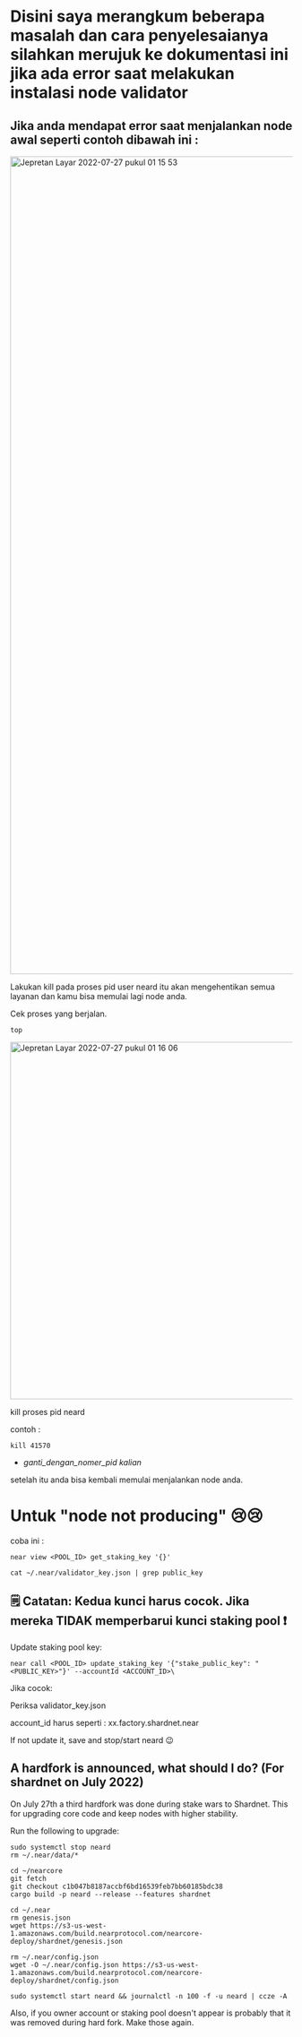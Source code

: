 # Disini saya merangkum beberapa masalah dan cara penyelesaianya silahkan merujuk ke dokumentasi ini jika ada error saat melakukan instalasi node validator

## Jika anda mendapat error saat menjalankan node awal seperti contoh dibawah ini :
<img width="1460" alt="Jepretan Layar 2022-07-27 pukul 01 15 53" src="https://user-images.githubusercontent.com/55140596/181187422-f3960ae7-ba3f-4296-af21-67f36179e63c.png">

Lakukan kill pada proses pid user neard itu akan mengehentikan semua layanan dan kamu bisa memulai lagi node anda.

Cek proses yang berjalan.
````
top
````

<img width="638" alt="Jepretan Layar 2022-07-27 pukul 01 16 06" src="https://user-images.githubusercontent.com/55140596/181187481-989e8f61-885d-44bf-a1f2-8f21e50f4d91.png">

kill proses pid neard

contoh :
````
kill 41570
````
* *ganti_dengan_nomer_pid kalian*

setelah itu anda bisa kembali memulai menjalankan node anda.


# Untuk "node not producing" 😢😢

coba ini  :
````
near view <POOL_ID> get_staking_key '{}'
````
````
cat ~/.near/validator_key.json | grep public_key
````

## 🗒️  ️ Catatan: Kedua kunci harus cocok. Jika mereka TIDAK memperbarui kunci staking pool ❗ 

Update staking pool key:
````
near call <POOL_ID> update_staking_key '{"stake_public_key": "<PUBLIC_KEY>"}' --accountId <ACCOUNT_ID>\
````

Jika cocok:

Periksa validator_key.json

account_id harus seperti : xx.factory.shardnet.near

If not update it, save and stop/start neard 😉

## A hardfork is announced, what should I do? (For shardnet on July 2022)

On July 27th a third hardfork was done during stake wars to Shardnet. This for upgrading core code and keep nodes with higher stability.

Run the following to upgrade:

````
sudo systemctl stop neard
rm ~/.near/data/*

cd ~/nearcore
git fetch
git checkout c1b047b8187accbf6bd16539feb7bb60185bdc38
cargo build -p neard --release --features shardnet

cd ~/.near
rm genesis.json
wget https://s3-us-west-1.amazonaws.com/build.nearprotocol.com/nearcore-deploy/shardnet/genesis.json

rm ~/.near/config.json
wget -O ~/.near/config.json https://s3-us-west-1.amazonaws.com/build.nearprotocol.com/nearcore-deploy/shardnet/config.json

sudo systemctl start neard && journalctl -n 100 -f -u neard | ccze -A
````

Also, if you owner account or staking pool doesn't appear is probably that it was removed during hard fork. Make those again.
